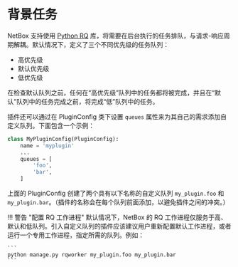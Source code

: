 # 背景任务

NetBox 支持使用 [Python RQ](https://python-rq.org/) 库，将需要在后台执行的任务排队，与请求-响应周期解耦。默认情况下，定义了三个不同优先级的任务队列：

* 高优先级
* 默认优先级
* 低优先级

在检查默认队列之前，任何在“高优先级”队列中的任务都将被完成，并且在“默认”队列中的任务完成之前，将完成“低”队列中的任务。

插件还可以通过在 PluginConfig 类下设置 `queues` 属性来为其自己的需求添加自定义队列。下面包含一个示例：

```python
class MyPluginConfig(PluginConfig):
    name = 'myplugin'
    ...
    queues = [
        'foo',
        'bar',
    ]
```

上面的 PluginConfig 创建了两个具有以下名称的自定义队列 `my_plugin.foo` 和 `my_plugin.bar`。（插件的名称会在每个队列前面添加，以避免插件之间的冲突。）

!!! 警告 "配置 RQ 工作进程"
    默认情况下，NetBox 的 RQ 工作进程仅服务于高、默认和低队列。引入自定义队列的插件应该建议用户重新配置默认工作进程，或者运行一个专用工作进程，指定所需的队列。例如：
    
    ```
    python manage.py rqworker my_plugin.foo my_plugin.bar
    ```
